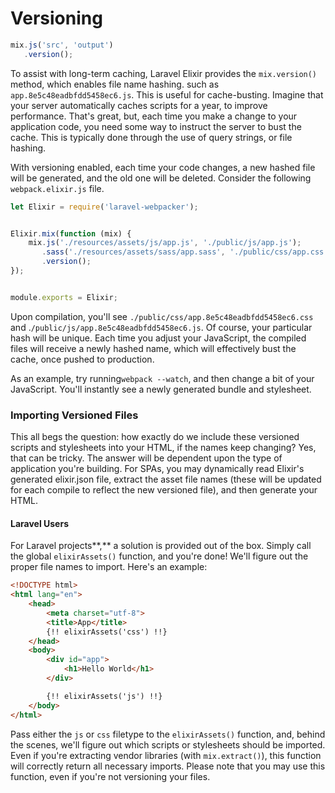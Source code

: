 # Versioning

```js
mix.js('src', 'output')
   .version();
```

To assist with long-term caching, Laravel Elixir provides the `mix.version()` method, which enables file name hashing. such as `app.8e5c48eadbfdd5458ec6.js`. This is useful for cache-busting. Imagine that your server automatically caches scripts for a year, to improve performance. That's great, but, each time you make a change to your application code, you need some way to instruct the server to bust the cache. This is typically done through the use of query strings, or file hashing.

With versioning enabled, each time your code changes, a new hashed file will be generated, and the old one will be deleted. Consider the following `webpack.elixir.js` file.

```js
let Elixir = require('laravel-webpacker');


Elixir.mix(function (mix) {
    mix.js('./resources/assets/js/app.js', './public/js/app.js');
       .sass('./resources/assets/sass/app.sass', './public/css/app.css')
       .version();
});


module.exports = Elixir;
```

Upon compilation, you'll see `./public/css/app.8e5c48eadbfdd5458ec6.css` and .`/public/js/app.8e5c48eadbfdd5458ec6.js`. Of course, your particular hash will be unique. Each time you adjust your JavaScript, the compiled files will receive a newly hashed name, which will effectively bust the cache, once pushed to production.

As an example, try running`webpack --watch`, and then change a bit of your JavaScript. You'll instantly see a newly generated bundle and stylesheet.

### Importing Versioned Files

This all begs the question: how exactly do we include these versioned scripts and stylesheets into your HTML, if the names keep changing? Yes, that can be tricky. The answer will be dependent upon the type of application you're building. For SPAs, you may dynamically read Elixir's generated elixir.json file, extract the asset file names \(these will be updated for each compile to reflect the new versioned file\), and then generate your HTML.

#### Laravel Users

For Laravel projects**,** a solution is provided out of the box. Simply call the global `elixirAssets()` function, and you're done! We'll figure out the proper file names to import. Here's an example:

```html
<!DOCTYPE html>
<html lang="en">
    <head>
        <meta charset="utf-8">
        <title>App</title>
        {!! elixirAssets('css') !!}
    </head>
    <body>
        <div id="app">
            <h1>Hello World</h1>
        </div>

        {!! elixirAssets('js') !!}
    </body>
</html>
```

Pass either the `js` or `css` filetype to the `elixirAssets()` function, and, behind the scenes, we'll figure out which scripts or stylesheets should be imported. Even if you're extracting vendor libraries \(with `mix.extract()`\), this function will correctly return all necessary imports. Please note that you may use this function, even if you're not versioning your files.

